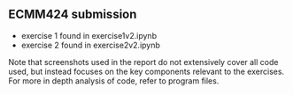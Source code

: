 ECMM424 submission
----------------------
- exercise 1 found in exercise1v2.ipynb
- exercise 2 found in exercise2v2.ipynb

Note that screenshots used in the report do not extensively cover all code used, but instead focuses on the key components relevant to the exercises. For more in depth analysis of code, refer to program files.